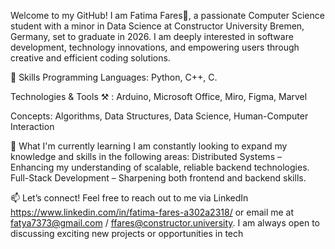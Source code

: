 Welcome to my GitHub! 
I am Fatima Fares👋, a passionate Computer Science student with a minor in Data Science at Constructor University Bremen, Germany, set to graduate in 2026. I am deeply interested in software development, technology innovations, 
and empowering users through creative and efficient coding solutions.


🔧 Skills
Programming Languages:
Python, C++, C. 

Technologies & Tools ⚒️ :
Arduino, Microsoft Office, Miro, Figma, Marvel 

Concepts:
Algorithms, Data Structures, Data Science, Human-Computer Interaction

🌱 What I'm currently learning
I am constantly looking to expand my knowledge and skills in the following areas:
Distributed Systems – Enhancing my understanding of scalable, reliable backend technologies.
Full-Stack Development – Sharpening both frontend and backend skills.

📫 Let’s connect!
Feel free to reach out to me via LinkedIn https://www.linkedin.com/in/fatima-fares-a302a2318/ or email me at fatya7373@gmail.com / ffares@constructor.university. 
I am always open to discussing exciting new projects or opportunities in tech
